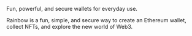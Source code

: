 Fun, powerful, and secure wallets for everyday use.

Rainbow is a fun, simple, and secure way to create an Ethereum wallet, collect NFTs, and explore the new world of Web3. 
